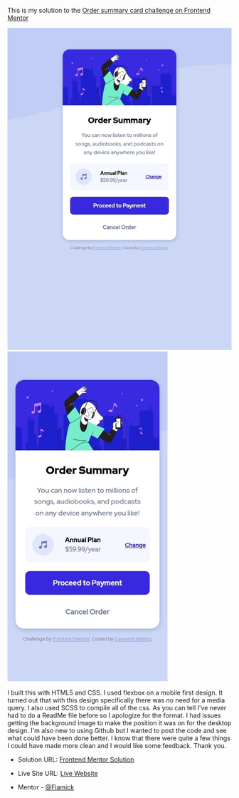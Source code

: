 This is my solution to the [Order summary card challenge on Frontend Mentor](https://www.frontendmentor.io/challenges/order-summary-component-QlPmajDUj)

![](dist/images/screenshot.jpg)
![](dist/images/screenshot_mobile.jpg)

I built this with HTML5 and CSS. I used flexbox on a mobile first design. It turned out that with this design specifically there was no need for a media query. I also used SCSS to compile all of the css. As you can tell I've never had to do a ReadMe file before so I apologize for the format. I had issues getting the background image to make the position it was on for the desktop design. I'm also new to using Github but I wanted to post the code and see what could have been done better. I know that there were quite a few things I could have made more clean and I would like some feedback. Thank you.

- Solution URL: [Frontend Mentor Solution](https://www.frontendmentor.io/solutions/html5-and-css-with-sass-to-compile-the-css-ad28qcUA3)
- Live Site URL: [Live Website](https://musing-hodgkin-1d526c.netlify.app/)

-  Mentor - [@Flamick](https://www.frontendmentor.io/profile/flamick)